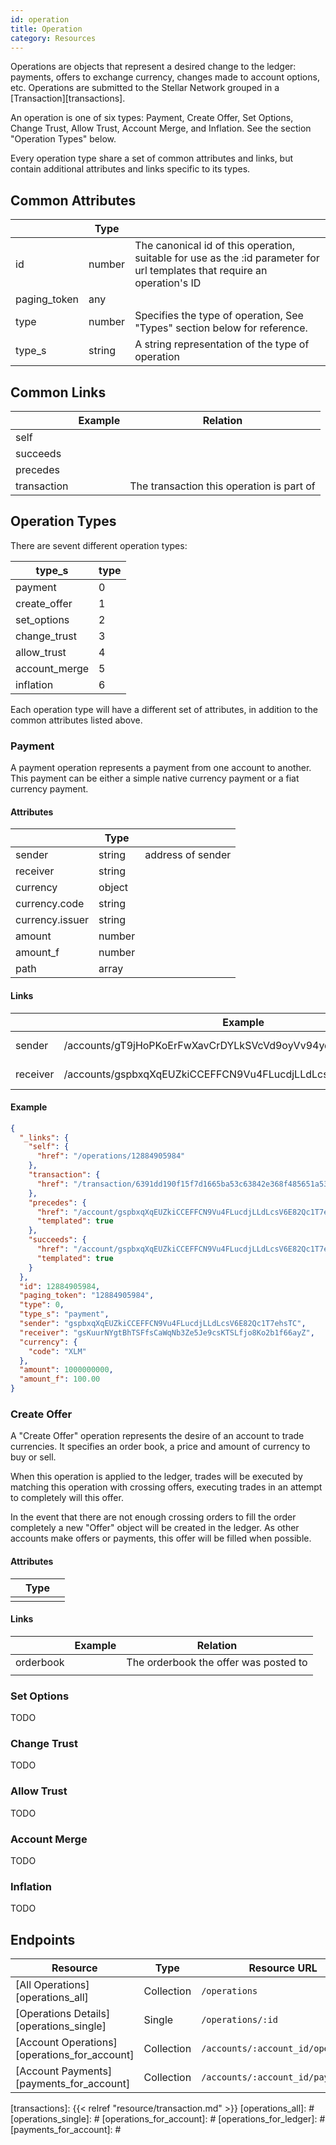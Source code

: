 ```yaml
---
id: operation
title: Operation
category: Resources
---
```


Operations are objects that represent a desired change to the ledger: payments,
offers to exchange currency, changes made to account options, etc.  Operations
are submitted to the Stellar Network grouped in a [Transaction][transactions].

An operation is one of six types: Payment, Create Offer, Set Options, Change
Trust, Allow Trust, Account Merge, and Inflation.  See the section "Operation
Types" below.

Every operation type share a set of common attributes and links, but contain
additional attributes and links specific to its types.

## Common Attributes

|               |  Type  |                                                                                                                            |
| ------------- | ------ | -------------------------------------------------------------------------------------------------------------------------- |
| id            | number | The canonical id of this operation, suitable for use as the :id parameter for url templates that require an operation's ID |
| paging_token  | any    |                                                                                                                            |
| type          | number | Specifies the type of operation, See "Types" section below for reference.                                                  |
| type_s        | string | A string representation of the type of operation                                                                           |

## Common Links

|             | Example |                  Relation                 |
| ----------- | ------- | ----------------------------------------- |
| self        |         |                                           |
| succeeds    |         |                                           |
| precedes    |         |                                           |
| transaction |         | The transaction this operation is part of |


## Operation Types

There are sevent different operation types:

|     type_s    | type |
| ------------- | ---- |
| payment       |    0 |
| create_offer  |    1 |
| set_options   |    2 |
| change_trust  |    3 |
| allow_trust   |    4 |
| account_merge |    5 |
| inflation     |    6 |

Each operation type will have a different set of attributes, in addition to the
common attributes listed above.

<a id="payment"></a>

### Payment

A payment operation represents a payment from one account to another.  This payment
can be either a simple native currency payment or a fiat currency payment.

#### Attributes

|                 |  Type  |                   |
| --------------- | ------ | ----------------- |
| sender          | string | address of sender |
| receiver        | string |                   |
| currency        | object |                   |
| currency.code   | string |                   |
| currency.issuer | string |                   |
| amount          | number |                   |
| amount_f        | number |                   |
| path            | array  |                   |

#### Links

|          |                            Example                            |      Relation     |
| -------- | ------------------------------------------------------------- | ----------------- |
| sender   | /accounts/gT9jHoPKoErFwXavCrDYLkSVcVd9oyVv94ydrq6FnPMXpKHPTA  | Sending account   |
| receiver | /accounts/gspbxqXqEUZkiCCEFFCN9Vu4FLucdjLLdLcsV6E82Qc1T7ehsTC | Receiving account |

#### Example

```json
{
  "_links": {
    "self": {
      "href": "/operations/12884905984"
    },
    "transaction": {
      "href": "/transaction/6391dd190f15f7d1665ba53c63842e368f485651a53d8d852ed442a446d1c69a"
    },
    "precedes": {
      "href": "/account/gspbxqXqEUZkiCCEFFCN9Vu4FLucdjLLdLcsV6E82Qc1T7ehsTC/payments?cursor=12884905984&order=asc{?limit}",
      "templated": true
    },
    "succeeds": {
      "href": "/account/gspbxqXqEUZkiCCEFFCN9Vu4FLucdjLLdLcsV6E82Qc1T7ehsTC/payments?cursor=12884905984&order=desc{?limit}",
      "templated": true
    }
  },
  "id": 12884905984,
  "paging_token": "12884905984",
  "type": 0,
  "type_s": "payment",
  "sender": "gspbxqXqEUZkiCCEFFCN9Vu4FLucdjLLdLcsV6E82Qc1T7ehsTC",
  "receiver": "gsKuurNYgtBhTSFfsCaWqNb3Ze5Je9csKTSLfjo8Ko2b1f66ayZ",
  "currency": {
    "code": "XLM"
  },
  "amount": 1000000000,
  "amount_f": 100.00
}
```

### Create Offer

A "Create Offer" operation represents the desire of an account to trade
currencies. It specifies an order book, a price and amount of currency to
buy or sell.

When this operation is applied to the ledger, trades will be executed by
matching this operation with crossing offers, executing trades in an attempt to
completely will this offer.

In the event that there are not enough crossing orders to fill the order completely
a new "Offer" object will be created in the ledger.  As other accounts make
offers or payments, this offer will be filled when possible.

#### Attributes

|     | Type |     |
| --- | ---- | --- |
|     |      |     |


#### Links

|           | Example |                Relation               |
| --------- | ------- | ------------------------------------- |
| orderbook |         | The orderbook the offer was posted to |
|           |         |                                       |


### Set Options

TODO

### Change Trust

TODO

### Allow Trust

TODO

### Account Merge

TODO

### Inflation

TODO

## Endpoints

|                   Resource                   |    Type    |            Resource URL            |
| -------------------------------------------- | ---------- | ---------------------------------- |
| [All Operations][operations_all]             | Collection | `/operations`                      |
| [Operations Details][operations_single]      | Single     | `/operations/:id`                  |
| [Account Operations][operations_for_account] | Collection | `/accounts/:account_id/operations` |
| [Account Payments][payments_for_account]     | Collection | `/accounts/:account_id/payments` |


[transactions]: {{< relref "resource/transaction.md" >}}
[operations_all]: #
[operations_single]: #
[operations_for_account]: #
[operations_for_ledger]: #
[payments_for_account]: #
